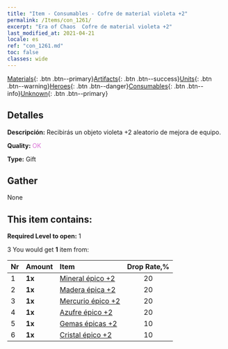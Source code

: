```yaml
---
title: "Item - Consumables - Cofre de material violeta +2"
permalink: /Items/con_1261/
excerpt: "Era of Chaos  Cofre de material violeta +2"
last_modified_at: 2021-04-21
locale: es
ref: "con_1261.md"
toc: false
classes: wide
---
```

 [Materials](/es/Items/){: .btn .btn--primary}[Artifacts](/es/Items/Artifacts/){: .btn .btn--success}[Units](/es/Items/Units/){: .btn .btn--warning}[Heroes](/es/Items/Heroes/){: .btn .btn--danger}[Consumables](/es/Items/Consumables/){: .btn .btn--info}[Unknown](/es/Items/Unknown/){: .btn .btn--primary}

## Detalles
 **Descripción:** Recibirás un objeto violeta +2 aleatorio de mejora de equipo.

 **Quality:** <span style="color: #DA70D6">OK</span>

 **Type:** Gift

## Gather

  None

## This item contains:

 **Required Level to open:** 1

 3 You would get **1** item  from:

  | Nr | Amount |     Item    | Drop Rate,% |
  |:---|:-------|:------------|:---------:|
  | 1 |  **1x** | [Mineral épico +2](/es/Items/mat_47/) | 20 | 
  | 2 |  **1x** | [Madera épica +2](/es/Items/mat_48/) | 20 | 
  | 3 |  **1x** | [Mercurio épico +2](/es/Items/mat_49/) | 20 | 
  | 4 |  **1x** | [Azufre épico +2](/es/Items/mat_50/) | 20 | 
  | 5 |  **1x** | [Gemas épicas +2](/es/Items/mat_51/) | 10 | 
  | 6 |  **1x** | [Cristal épico +2](/es/Items/mat_52/) | 10 | 
